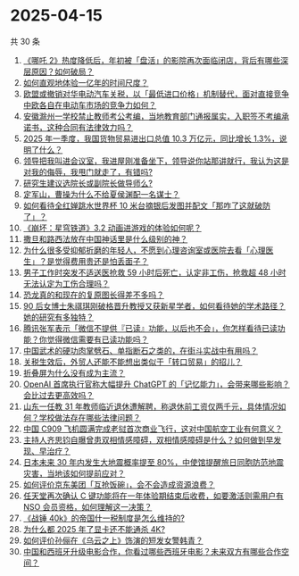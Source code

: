 # 2025-04-15

共 30 条

<!-- BEGIN ZHIHUVIDEO -->
<!-- 最后更新时间 Tue Apr 15 2025 10:26:44 GMT+0800 (China Standard Time) -->
1. [《哪吒 2》热度降低后，年初被「盘活」的影院再次面临闭店，背后有哪些深层原因？如何破局？](https://www.zhihu.com/question/1894859639541163372)
1. [如何直观地体验一亿年的时间尺度？](https://www.zhihu.com/question/360318374)
1. [欧盟或撤销对华电动汽车关税，以「最低进口价格」机制替代，面对直接竞争中欧各自在电动车市场的竞争力如何？](https://www.zhihu.com/question/1895068506497704415)
1. [安徽滁州一学校禁止教师考公考编，当地教育部门通报属实，入职签不考编承诺书，这种合同有法律效力吗？](https://www.zhihu.com/question/1895186534673637525)
1. [2025 年一季度，我国货物贸易进出口总值 10.3 万亿元，同比增长 1.3%，说明了什么？](https://www.zhihu.com/question/1895071626137158618)
1. [领导把我叫进会议室，我进屋刚准备坐下，领导说你站那讲就行，我认为这是对我的侮辱，我甩门就走了，有错吗?](https://www.zhihu.com/question/1895028989132785588)
1. [研究生建议选院长或副院长做导师么?](https://www.zhihu.com/question/1893003145753364280)
1. [定军山，曹操为什么不给夏侯渊配一名谋士？](https://www.zhihu.com/question/1890396899456025699)
1. [如何看待全红婵跳水世界杯 10 米台摘银后发图并配文「那咋了这就破防了」？](https://www.zhihu.com/question/1895076309681528954)
1. [《崩坏：星穹铁道》3.2 动画进游戏的体验如何呢？](https://www.zhihu.com/question/1893615724246828783)
1. [撒旦和路西法放在中国神话里是什么级别的神？](https://www.zhihu.com/question/664623144)
1. [为什么很多受抑郁折磨的年轻人，不愿到心理咨询室或医院去看「心理医生」？是觉得费用贵还是怕丢面子？](https://www.zhihu.com/question/13256924393)
1. [男子工作时突发不适送医抢救 59 小时后死亡，认定非工伤，抢救超 48 小时无法认定为工伤合理吗？](https://www.zhihu.com/question/1895125732969140749)
1. [恐龙真的和现在的复原图长得差不多吗？](https://www.zhihu.com/question/10215702819)
1. [90 后女博士朱祺琪刚破格晋升教授又获新星学者，如何看待她的学术路径？她的研究有多独特？](https://www.zhihu.com/question/1895125589066737468)
1. [腾讯张军表示「微信不提供『已读』功能，以后也不会」，你怎样看待已读功能？你觉得微信需要有已读功能吗？](https://www.zhihu.com/question/1893328076038968900)
1. [中国武术的硬功肉掌劈石、单指断石之类的，在街斗实战中有用吗？](https://www.zhihu.com/question/1894701862944491165)
1. [关税生效后，外贸人还能不能想出类似于「转口贸易」的招儿？](https://www.zhihu.com/question/1894040249681802329)
1. [折叠屏为什么没有成为主流？](https://www.zhihu.com/question/630261062)
1. [OpenAI 首席执行官称大幅提升 ChatGPT 的「记忆能力」，会带来哪些影响？会比过去更高效吗？](https://www.zhihu.com/question/1893993008153743818)
1. [山东一任教 31 年教师临近退休遭解聘，称退休前工资仅两千元，具体情况如何？学校做法存在哪些法律问题？](https://www.zhihu.com/question/1888900102078325627)
1. [中国 C909 飞机圆满完成老挝首次商业飞行，这对中国航空工业有何意义？](https://www.zhihu.com/question/1890190584167257469)
1. [主持人齐思钧自曝曾患双相情感障碍，双相情感障碍是什么？如何做到早发现、早治疗？](https://www.zhihu.com/question/1894704247506958176)
1. [日本未来 30 年内发生大地震概率提至 80%，中使馆提醒旅日同胞防范地震灾害，当地该如何提前应对？](https://www.zhihu.com/question/1895112178966689423)
1. [如何评价京东美团「互抢饭碗」，会不会造成资源浪费？](https://www.zhihu.com/question/1895073204680221476)
1. [任天堂再次确认 C 键功能将在一年体验期结束后收费，如要激活则需用户有 NSO 会员资格，如何理解这一决策？](https://www.zhihu.com/question/1893273139405873653)
1. [《战锤 40k》的帝国什一税制度是怎么维持的?](https://www.zhihu.com/question/10312871355)
1. [为什么都 2025 年了显卡还不能通杀 4K?](https://www.zhihu.com/question/1894308404459205639)
1. [如何评价孙俪在《乌云之上》饰演的短发女警韩青？](https://www.zhihu.com/question/12438957791)
1. [中国和西班牙升级电影合作，你看过哪些西班牙电影？未来双方有哪些合作空间？](https://www.zhihu.com/question/1894424264532254954)
<!-- END ZHIHUVIDEO -->
